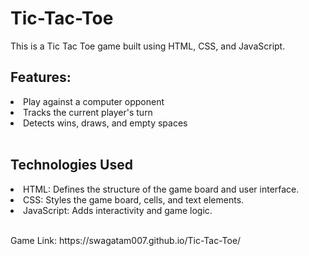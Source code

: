 # Tic-Tac-Toe
This is a Tic Tac Toe game built using HTML, CSS, and JavaScript.

<h2><strong>Features:</strong></h2>
<li>Play against a computer opponent</li>
<li>Tracks the current player's turn</li>
<li>Detects wins, draws, and empty spaces</li>
<br>

<h2><strong>Technologies Used</strong></h2>
<li>HTML: Defines the structure of the game board and user interface.</li>
<li>CSS: Styles the game board, cells, and text elements.</li>
<li>JavaScript: Adds interactivity and game logic.</li>

<br>

<p>Game Link: https://swagatam007.github.io/Tic-Tac-Toe/</p>
